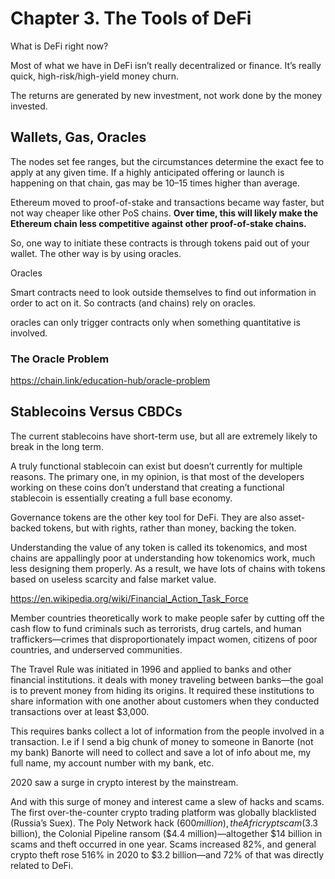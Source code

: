 # Chapter 3. The Tools of DeFi

What is DeFi right now?

Most of what we have in DeFi isn’t really decentralized or finance. It’s really quick, high-risk/high-yield money churn.

The returns are generated by new investment, not work done by the money invested.

## Wallets, Gas, Oracles

The nodes set fee ranges, but the circumstances determine the exact fee to apply at any given time. If a highly anticipated offering or launch is happening on that chain, gas may be 10–15 times higher than average.

Ethereum moved to proof-of-stake and transactions became way faster, but not way cheaper like other PoS chains. **Over time, this will likely make the Ethereum chain less competitive against other proof-of-stake chains.**

So, one way to initiate these contracts is through tokens paid out of your wallet. The other way is by using oracles.

Oracles

Smart contracts need to look outside themselves to find out information in order to act on it. So contracts (and chains) rely on oracles.

oracles can only trigger contracts only when something quantitative is involved.

### The Oracle Problem

https://chain.link/education-hub/oracle-problem

## Stablecoins Versus CBDCs

The current stablecoins have short-term use, but all are extremely likely to break in the long term.

A truly functional stablecoin can exist but doesn’t currently for multiple reasons. The primary one, in my opinion, is that most of the developers working on these coins don’t understand that creating a functional stablecoin is essentially creating a full base economy.

Governance tokens are the other key tool for DeFi. They are also asset-backed tokens, but with rights, rather than money, backing the token.

Understanding the value of any token is called its tokenomics, and most chains are appallingly poor at understanding how tokenomics work, much less designing them properly. As a result, we have lots of chains with tokens based on useless scarcity and false market value.

https://en.wikipedia.org/wiki/Financial_Action_Task_Force

Member countries theoretically work to make people safer by cutting off the cash flow to fund criminals such as terrorists, drug cartels, and human traffickers—crimes that disproportionately impact women, citizens of poor countries, and underserved communities.

The Travel Rule was initiated in 1996 and applied to banks and other financial institutions. it deals with money traveling between banks—the goal is to prevent money from hiding its origins. It required these institutions to share information with one another about customers when they conducted transactions over at least $3,000.

This requires banks collect a lot of information from the people involved in a transaction. I.e if I send a big chunk of money to someone in Banorte (not my bank) Banorte will need to collect and save a lot of info about me, my full name, my account number with my bank, etc.

2020 saw a surge in crypto interest by the mainstream.

And with this surge of money and interest came a slew of hacks and scams. The first over-the-counter crypto trading platform was globally blacklisted (Russia’s Suex). The Poly Network hack ($600 million), the Africrypt scam ($3.3 billion), the Colonial Pipeline ransom ($4.4 million)—altogether $14 billion in scams and theft occurred in one year. Scams increased 82%, and general crypto theft rose 516% in 2020 to $3.2 billion—and 72% of that was directly related to DeFi.

